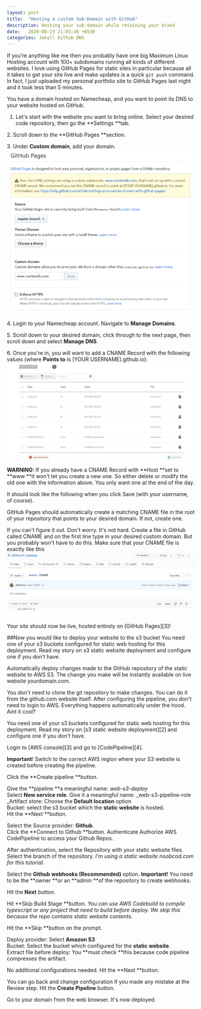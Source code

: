 ```yaml
---
layout: post
title:  "Hosting a custom Sub-Domain with GitHub"
description: Hosting your sub-domain while retaining your brand
date:   2020-08-23 21:03:36 +0530
categories: Jekyll Github DNS
---
```

If you’re anything like me then you probably have one big Maximum Linux Hosting account with 100+ subdomains running all kinds of different websites.
I love using GitHub Pages for static sites in particular because all it takes to get your site live and make updates is a quick ``git push`` command. In fact, I just uploaded my personal portfolio site to GitHub Pages last night and it took less than 5 minutes.

You have a domain hosted on Namecheap, and you want to point its DNS to your website hosted on GitHub.


1. Let's start with the website you want to bring online. Select your desired code repository, then go the **Settings **tab.

2\. Scroll down to the **GitHub Pages **section.

3\. Under **Custom domain**, add your domain.
![A test image](/assets/gh.png)

4\. Login to your Namecheap account. Navigate to **Manage Domains**.

5\. Scroll down to your desired domain, click through to the next page, then scroll down and select **Manage DNS**.

6\. Once you're in, you will want to add a CNAME Record with the following values (where **Points to** is [YOUR USERNAME].github.io):
![A test image](name.jpg)

**WARNING:** If you already have a CNAME Record with **Host **set to **www **it won't let you create a new one. So either delete or modify the old one with the information above. You only want one at the end of the day.

It should look like the following when you click Save (with your username, of course).

GitHub Pages should automatically create a matching CNAME file in the root of your repository that points to your desired domain. If not, create one.

If you can't figure it out. Don't worry. It's not hard. Create a file in GitHub called CNAME and on the first line type in your desired custom domain. But you probably won't have to do this.
Make sure that your CNAME file is exactly like this
![image](CNAME.jpg)

Your site should now be live, hosted entirely on [GitHub Pages][3]!

##Now you would like to deploy your website to the s3 bucket
You need one of your s3 buckets configured for static web hosting for this deployment. Read my story on s3 static website deployment and configure one if you don’t have.

Automatically deploy changes made to the GitHub repository of the static website to AWS S3. The change you make will be instantly available on live website yourdomain.com.

You don't need to clone the git repository to make changes. You can do it from the github.com website itself. After configuring the pipeline, you don't need to login to AWS. Everything happens automatically under the hood. Aint it cool?

You need one of your s3 buckets configured for static web hosting for this deployment. Read my story on [s3 static website deployment][2] and configure one if you don't have.

Login to [AWS console][3] and go to [CodePipeline][4].

**Important**! Switch to the correct AWS region where your S3 website is created before creating the pipeline.

Click the **Create pipeline **button.

Give the **pipeline **a meaningful name: _web-s3-deploy_  
Select **New service role**. Give it a meaningful name: _web-s3-pipeline-role  
_Artifact store: Choose the **Default location** option  
Bucket: select the s3 bucket which the **static website** is hosted.   
Hit the **Next **button.

Select the Source provider: **Github**.   
Click the **Connect to Github **button. Authenticate Authorize AWS CodePipeline to access your Github Repos.

After authentication, select the Repository with your static website files. Select the branch of the repository. _I'm using a static website noobcod.com for this tutorial._

Select the **Github webhooks (Recommended)** option. **Important!** You need to be the **owner **or an **admin **of the repository to create webhooks.

Hit the **Next** button.

Hit **Skip Build Stage **button. _You can use AWS Codebuild to compile typescript or any project that need to build before deploy. We skip this because the repo contains static website contents._

Hit the **Skip **button on the prompt.

Deploy provider: Select **Amazon S3**  
Bucket: Select the bucket which configured for the **static website**.   
Extract file before deploy: You **must check **this because code pipeline compresses the artifact.

No additional configurations needed. Hit the **Next **button.

You can go back and change configuration if you made any mistake at the Review step. Hit the **Create Pipeline** button.

Go to your domain from the web browser. It's now deployed.








